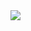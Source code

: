 <img src="https://capsule-render.vercel.app/api?type=wave&color=timeAuto&height=300&section=header&text=Hello%World!%20render&fontSize=90&animation=twinkling" />
